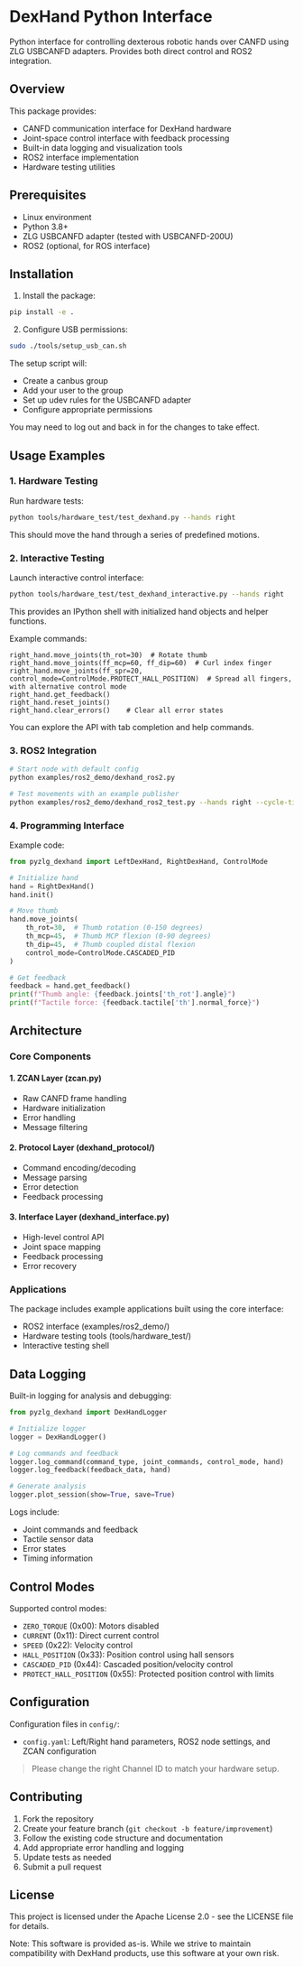 # DexHand Python Interface

Python interface for controlling dexterous robotic hands over CANFD using ZLG USBCANFD adapters. Provides both direct control and ROS2 integration.

## Overview

This package provides:

- CANFD communication interface for DexHand hardware
- Joint-space control interface with feedback processing
- Built-in data logging and visualization tools
- ROS2 interface implementation
- Hardware testing utilities

## Prerequisites

- Linux environment
- Python 3.8+
- ZLG USBCANFD adapter (tested with USBCANFD-200U)
- ROS2 (optional, for ROS interface)

## Installation

1. Install the package:
```bash
pip install -e .
```

2. Configure USB permissions:
```bash
sudo ./tools/setup_usb_can.sh
```

The setup script will:
- Create a canbus group
- Add your user to the group
- Set up udev rules for the USBCANFD adapter
- Configure appropriate permissions

You may need to log out and back in for the changes to take effect.

## Usage Examples

### 1. Hardware Testing

Run hardware tests:

```bash
python tools/hardware_test/test_dexhand.py --hands right
```

This should move the hand through a series of predefined motions.

### 2. Interactive Testing

Launch interactive control interface:

```bash
python tools/hardware_test/test_dexhand_interactive.py --hands right
```

This provides an IPython shell with initialized hand objects and helper functions.

Example commands:
```
right_hand.move_joints(th_rot=30)  # Rotate thumb
right_hand.move_joints(ff_mcp=60, ff_dip=60)  # Curl index finger
right_hand.move_joints(ff_spr=20, control_mode=ControlMode.PROTECT_HALL_POSITION)  # Spread all fingers, with alternative control mode
right_hand.get_feedback()
right_hand.reset_joints()
right_hand.clear_errors()    # Clear all error states
```

You can explore the API with tab completion and help commands.


### 3. ROS2 Integration

```bash
# Start node with default config
python examples/ros2_demo/dexhand_ros2.py

# Test movements with an example publisher
python examples/ros2_demo/dexhand_ros2_test.py --hands right --cycle-time 3.0
```

### 4. Programming Interface

Example code:

```python
from pyzlg_dexhand import LeftDexHand, RightDexHand, ControlMode

# Initialize hand
hand = RightDexHand()
hand.init()

# Move thumb
hand.move_joints(
    th_rot=30,  # Thumb rotation (0-150 degrees)
    th_mcp=45,  # Thumb MCP flexion (0-90 degrees)
    th_dip=45,  # Thumb coupled distal flexion
    control_mode=ControlMode.CASCADED_PID
)

# Get feedback
feedback = hand.get_feedback()
print(f"Thumb angle: {feedback.joints['th_rot'].angle}")
print(f"Tactile force: {feedback.tactile['th'].normal_force}")
```

## Architecture

### Core Components

#### 1. ZCAN Layer (zcan.py)

- Raw CANFD frame handling
- Hardware initialization
- Error handling
- Message filtering

#### 2. Protocol Layer (dexhand_protocol/)

- Command encoding/decoding
- Message parsing
- Error detection
- Feedback processing

#### 3. Interface Layer (dexhand_interface.py)

- High-level control API
- Joint space mapping
- Feedback processing
- Error recovery

### Applications

The package includes example applications built using the core interface:

- ROS2 interface (examples/ros2_demo/)
- Hardware testing tools (tools/hardware_test/)
- Interactive testing shell

## Data Logging

Built-in logging for analysis and debugging:

```python
from pyzlg_dexhand import DexHandLogger

# Initialize logger
logger = DexHandLogger()

# Log commands and feedback
logger.log_command(command_type, joint_commands, control_mode, hand)
logger.log_feedback(feedback_data, hand)

# Generate analysis
logger.plot_session(show=True, save=True)
```

Logs include:
- Joint commands and feedback
- Tactile sensor data
- Error states
- Timing information

## Control Modes

Supported control modes:

- `ZERO_TORQUE` (0x00): Motors disabled
- `CURRENT` (0x11): Direct current control
- `SPEED` (0x22): Velocity control
- `HALL_POSITION` (0x33): Position control using hall sensors
- `CASCADED_PID` (0x44): Cascaded position/velocity control
- `PROTECT_HALL_POSITION` (0x55): Protected position control with limits

## Configuration

Configuration files in `config/`:

- `config.yaml`: Left/Right hand parameters, ROS2 node settings, and ZCAN configuration

> Please change the right Channel ID to match your hardware setup.

## Contributing

1. Fork the repository
2. Create your feature branch (`git checkout -b feature/improvement`)
3. Follow the existing code structure and documentation
4. Add appropriate error handling and logging
5. Update tests as needed
6. Submit a pull request

## License

This project is licensed under the Apache License 2.0 - see the LICENSE file for details.

Note: This software is provided as-is. While we strive to maintain compatibility with DexHand products, use this software at your own risk.
